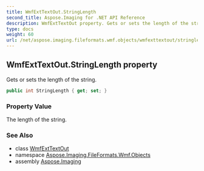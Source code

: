 ```yaml
---
title: WmfExtTextOut.StringLength
second_title: Aspose.Imaging for .NET API Reference
description: WmfExtTextOut property. Gets or sets the length of the string
type: docs
weight: 60
url: /net/aspose.imaging.fileformats.wmf.objects/wmfexttextout/stringlength/
---
```

## WmfExtTextOut.StringLength property

Gets or sets the length of the string.

```csharp
public int StringLength { get; set; }
```

### Property Value

The length of the string.

### See Also

* class [WmfExtTextOut](../)
* namespace [Aspose.Imaging.FileFormats.Wmf.Objects](../../wmfexttextout/)
* assembly [Aspose.Imaging](../../../)


